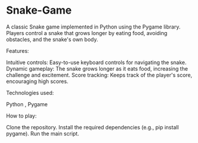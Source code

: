 # Snake-Game

A classic Snake game implemented in Python using the Pygame library. Players control a snake that grows longer by eating food, avoiding obstacles, and the snake's own body.

Features:

Intuitive controls: Easy-to-use keyboard controls for navigating the snake.
Dynamic gameplay: The snake grows longer as it eats food, increasing the challenge and excitement.
Score tracking: Keeps track of the player's score, encouraging high scores.

Technologies used:

Python ,
Pygame

How to play:

Clone the repository.
Install the required dependencies (e.g., pip install pygame).
Run the main script.
